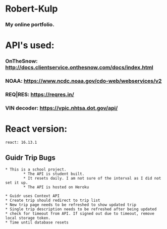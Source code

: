 # Robert-Kulp
### My online portfolio.

# API's used: 
### OnTheSnow: http://docs.clientservice.onthesnow.com/docs/index.html
### NOAA: https://www.ncdc.noaa.gov/cdo-web/webservices/v2
### REQ|RES: https://reqres.in/
### VIN decoder: https://vpic.nhtsa.dot.gov/api/

# React version: 
	react: 16.13.1

## Guidr Trip Bugs
	* This is a school project. 
			* The API is student built. 
			* It resets daily. I am not sure of the interval as I did not set it up. 
			* The API is hosted on Heroku

	* Guidr uses Context API
	* Create trip should redirect to trip list
	* New trip page needs to be refreshed to show updated trip
	* Single trip description needs to be refreshed after being updated
	* check for timeout from API. If signed out due to timeout, remove local storage token. 
	* Time until database resets